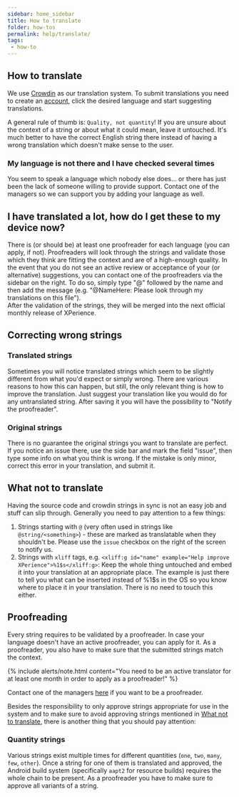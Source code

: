 ```yaml
---
sidebar: home_sidebar
title: How to translate
folder: how-tos
permalink: help/translate/
tags:
 - how-to
---
```


## How to translate

We use [Crowdin](https://crowdin.com/project/xperience-frameworks-and-ui/) as our translation system. To submit translations you need to create an [account](https://crowdin.com/join), click the desired language and start suggesting translations.

A general rule of thumb is: `Quality, not quantity`! If you are unsure about the context of a string or about what it could mean, leave it untouched. It's much better to have the correct English string there instead of having a wrong translation which doesn't make sense to the user.

### My language is not there and I have checked several times

You seem to speak a language which nobody else does... or there has just been the lack of someone willing to provide support. Contact one of the managers so we can support you by adding your language as well.

## I have translated a lot, how do I get these to my device now?

There is (or should be) at least one proofreader for each language (you can apply, if not). Proofreaders will look through the strings and validate those which they think are fitting the context and are of a high-enough quality. In the event that you do not see an active review or acceptance of your (or alternative) suggestions, you can contact one of the proofreaders via the sidebar on the right. To do so, simply type "@" followed by the name and then add the message (e.g. "@NameHere: Please look through my translations on this file").  
After the validation of the strings, they will be merged into the next official monthly release of XPerience.

## Correcting wrong strings

### Translated strings

Sometimes you will notice translated strings which seem to be slightly different from what you'd expect or simply wrong. There are various reasons to how this can happen, but still, the only relevant thing is how to improve the translation. Just suggest your translation like you would do for any untranslated string. After saving it you will have the possibility to "Notify the proofreader".

### Original strings

There is no guarantee the original strings you want to translate are perfect. If you notice an issue there, use the side bar and mark the field "issue", then type some info on what you think is wrong. If the mistake is only minor, correct this error in your translation, and submit it.

## What not to translate

Having the source code and crowdin strings in sync is not an easy job and stuff can slip through.
Generally you need to pay attention to a few things:

1. Strings starting with `@` (very often used in strings like `@string/<something>`) - these are marked as translatable when they shouldn't be. Please use the `issue` checkbox on the right of the screen to notify us.
2. Strings with `xliff` tags, e.g. `<xliff:g id="name" example="Help improve XPerience">%1$s</xliff:g>`: Keep the whole thing untouched and embed it into your translation at an appropriate place.
   The example is just there to tell you what can be inserted instead of %1$s in the OS so you know where to place it in your translation. There is no need to touch this either.

## Proofreading

Every string requires to be validated by a proofreader. In case your language doesn't have an active proofreader, you can apply for it.
As a proofreader, you also have to make sure that the submitted strings match the context.

{% include alerts/note.html content="You need to be an active translator for at least one month in order to apply as a proofreader!" %}

Contact one of the managers [here](https://crowdin.com/project/xperience-frameworks-and-ui/) if you want to be a proofreader.

Besides the responsibility to only approve strings appropriate for use in the system and to make sure to avoid approving strings mentioned in [What not to translate](#what-not-to-translate), there is another thing that you should pay attention:

### Quantity strings

Various strings exist multiple times for different quantities (`one`, `two`, `many`, `few`, `other`).
Once a string for one of them is translated and approved, the Android build system (specifically `aapt2` for resource builds) requires the whole chain to be present.
As a proofreader you have to make sure to approve all variants of a string.
